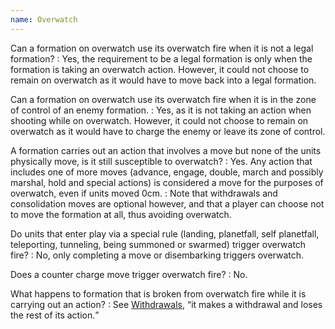 ```yaml
---
name: Overwatch
---
```

Can a formation on overwatch use its overwatch fire when it is not a legal formation?
: Yes, the requirement to be a legal formation is only when the formation is taking an overwatch action. However, it could not choose to remain on overwatch as it would have to move back into a legal formation.

Can a formation on overwatch use its overwatch fire when it is in the zone of control of an enemy formation.
: Yes, as it is not taking an action when shooting while on overwatch. However, it could not choose to remain on overwatch as it would have to charge the enemy or leave its zone of control.

A formation carries out an action that involves a move but none of the units physically move, is it still susceptible to overwatch?
: Yes. Any action that includes one of more moves (advance, engage, double, march and possibly marshal, hold and special actions) is considered a move for the purposes of overwatch, even if units moved 0cm.
: Note that withdrawals and consolidation moves are optional however, and that a player can choose not to move the formation at all, thus avoiding overwatch.

Do units that enter play via a special rule (landing, planetfall, self planetfall, teleporting, tunneling, being summoned or swarmed) trigger overwatch fire?
: No, only completing a move or disembarking triggers overwatch.

Does a counter charge move trigger overwatch fire?
: No.

What happens to formation that is broken from overwatch fire while it is carrying out an action?
: See [Withdrawals](/tournament-pack/#withdrawals), <q>it makes a withdrawal and loses the rest of its action.</q>
